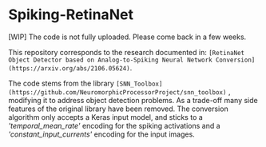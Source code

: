 Spiking-RetinaNet
=========================================

[WIP] The code is not fully uploaded. Please come back in a few weeks.

This repository corresponds to the research documented in: `[RetinaNet Object Detector based on Analog-to-Spiking Neural Network Conversion] (https://arxiv.org/abs/2106.05624)`.

The code stems from the library `[SNN_Toolbox] (https://github.com/NeuromorphicProcessorProject/snn_toolbox)` , modifying it to address object detection problems.
As a trade-off many side features of the original library have been removed. The conversion algorithm only accepts a Keras input model, and sticks to a _'temporal_mean_rate'_ encoding for the spiking activations and a _'constant_input_currents'_ encoding for the input images.
